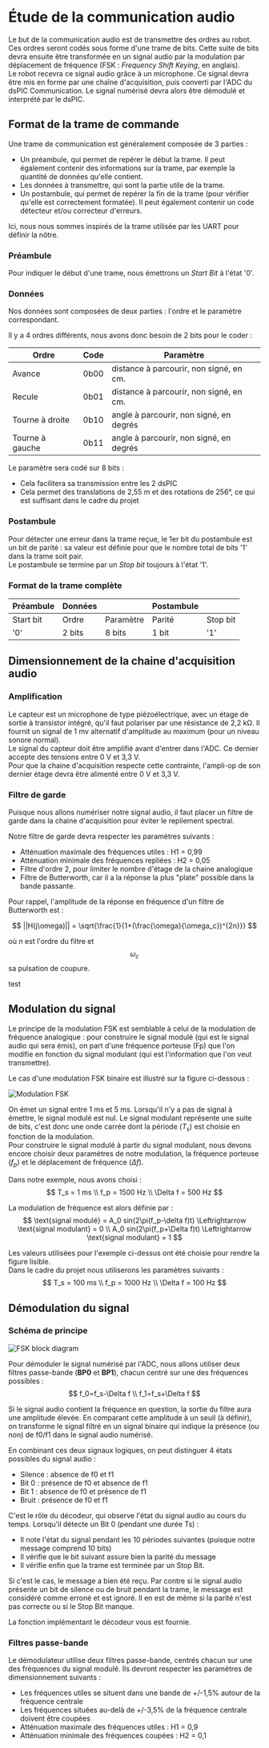 # Étude de la communication audio

Le but de la communication audio est de transmettre des ordres au robot.  Ces ordres seront codés sous forme d'une trame de bits.  Cette suite de bits devra ensuite être transformée en un signal audio par la modulation par déplacement de fréquence (FSK : *Frequency Shift Keying*, en anglais).  
Le robot recevra ce signal audio grâce à un microphone.  Ce signal devra être mis en forme par une chaîne d'acquisition, puis converti par l'ADC du dsPIC Communication.  Le signal numérisé devra alors être démodulé et interprété par le dsPIC.

## Format de la trame de commande

Une trame de communication est généralement composée de 3 parties :

* Un préambule, qui permet de repérer le début la trame. Il peut également contenir des informations sur la trame, par exemple la quantité de données qu'elle contient.
* Les données à transmettre, qui sont la partie utile de la trame.
* Un postambule, qui permet de repérer la fin de la trame (pour vérifier qu'elle est correctement formatée).  Il peut également contenir un code détecteur et/ou correcteur d'erreurs.

Ici, nous nous sommes inspirés de la trame utilisée par les UART pour définir la nôtre.

### Préambule

Pour indiquer le début d'une trame, nous émettrons un *Start Bit* à l'état '0'.

### Données

Nos données sont composées de deux parties : l'ordre et le paramètre correspondant.

Il y a 4 ordres différents, nous avons donc besoin de 2 bits pour le coder :

| Ordre | Code | Paramètre |
| --- | --- | --- |
| Avance | 0b00 | distance à parcourir, non signé, en cm. |
| Recule | 0b01 | distance à parcourir, non signé, en cm. |
|Tourne à droite | 0b10 | angle à parcourir, non signé, en degrés |
| Tourne à gauche | 0b11 | angle à parcourir, non signé, en degrés|

Le paramètre sera codé sur 8 bits :

* Cela facilitera sa transmission entre les 2 dsPIC
* Cela permet des translations de 2,55 m et des rotations de 256°, ce qui est suffisant dans le cadre du projet

### Postambule

Pour détecter une erreur dans la trame reçue, le 1er bit du postambule est un bit de parité : sa valeur est définie pour que le nombre total de bits '1' dans la trame soit pair.  
Le postambule se termine par un *Stop bit* toujours à l'état '1'.

### Format de la trame complète

| Préambule | Données |  | Postambule | |
| --- | --- | --- | --- | --- |
| Start bit | Ordre | Paramètre | Parité | Stop bit |
| '0' | 2 bits | 8 bits | 1 bit | '1' |

## Dimensionnement de la chaine d'acquisition audio

### Amplification

Le capteur est un microphone de type piézoélectrique, avec un étage de sortie à transistor intégré, qu'il faut polariser par une résistance de 2,2 kΩ.  Il fournit un signal de 1 mv alternatif d'amplitude au maximum (pour un niveau sonore normal).  
Le signal du capteur doit être amplifié avant d'entrer dans l'ADC.  Ce dernier accepte des tensions entre 0 V et 3,3 V.  
Pour que la chaine d'acquisition respecte cette contrainte,  l'ampli-op de son dernier étage devra être alimenté entre 0 V et 3,3 V.

### Filtre de garde

Puisque nous allons numériser notre signal audio, il faut placer un filtre de garde dans la chaine d'acquisition pour éviter le repliement spectral.

Notre filtre de garde devra respecter les paramètres suivants :

* Atténuation maximale des fréquences utiles : H1 = 0,99
* Atténuation minimale des fréquences repliées : H2 = 0,05
* Filtre d'ordre 2, pour limiter le nombre d'étage de la chaine analogique
* Filtre de Butterworth, car il a la réponse la plus "plate" possible dans la bande passante.

Pour rappel, l'amplitude de la réponse en fréquence d'un filtre de Butterworth est :

$$
||H(j\omega)|| = \sqrt{\frac{1}{1+(\frac{\omega}{\omega_c})^{2n}}}
$$

où *n* est l'ordre du filtre et $$\omega_c$$ sa pulsation de coupure.

test

## Modulation du signal

Le principe de la modulation FSK est semblable à celui de la modulation de fréquence analogique : pour construire le signal modulé (qui est le signal audio qui sera émis), on part d'une fréquence porteuse (Fp) que l'on modifie en fonction du signal modulant (qui est l'information que l'on veut transmettre).

Le cas d'une modulation FSK binaire est illustré sur la figure ci-dessous :

![Modulation FSK](img/modulation_FSK.png)

On émet un signal entre 1 ms et 5 ms.  Lorsqu'il n'y a pas de signal à émettre, le signal modulé est nul.
Le signal modulant représente une suite de bits, c'est donc une onde carrée dont la période ($T_s$) est choisie en fonction de la modulation.  
Pour construire le signal modulé à partir du signal modulant, nous devons encore choisir deux paramètres de notre modulation, la fréquence porteuse ($f_p$) et le déplacement de fréquence ($\Delta f$).

Dans notre exemple, nous avons choisi :
$$
T_s = 1 ms \\
f_p = 1500 Hz \\
\Delta f = 500 Hz
$$

La modulation de fréquence est alors définie par :
$$
\text{signal modulé} = A_0 sin(2\pi(f_p-\delta f)t) \Leftrightarrow \text{signal modulant} = 0 \\
A_0 sin(2\pi(f_p+\Delta f)t) \Leftrightarrow \text{signal modulant} = 1
$$

Les valeurs utilisées pour l'exemple ci-dessus ont été choisie pour rendre la figure lisible.  
Dans le cadre du projet nous utiliserons les paramètres suivants :
$$
T_s = 100 ms \\
f_p = 1000 Hz \\
\Delta f = 100 Hz
$$

## Démodulation du signal

### Schéma de principe

![FSK block diagram](img/FSK_block_diagram.png)

Pour démoduler le signal numérisé par l'ADC, nous allons utiliser deux filtres passe-bande (**BP0** et **BP1**), chacun centré sur une des fréquences possibles :
$$
f_0=f_s-\Delta f \\
f_1=f_s+\Delta f
$$

Si le signal audio contient la fréquence en question, la sortie du filtre aura une amplitude élevée.  En comparant cette amplitude à un seuil (à définir), on transforme le signal filtré en un signal binaire qui indique la présence (ou non) de f0/f1 dans le signal audio numérisé.

En combinant ces deux signaux logiques, on peut distinguer 4 états possibles du signal audio :

* Silence : absence de f0 et f1
* Bit 0 : présence de f0 et absence de f1
* Bit 1 : absence de f0 et présence de f1
* Bruit : présence de f0 et f1

C'est le rôle du décodeur, qui observe l'état du signal audio au cours du temps.  Lorsqu'il détecte un Bit 0 (pendant une durée Ts) :

* Il note l'état du signal pendant les 10 périodes suivantes (puisque notre message comprend 10 bits)
* Il vérifie que le bit suivant assure bien la parité du message
* Il vérifie enfin que la trame est terminée par un Stop Bit.

Si c'est le cas, le message a bien été reçu.  Par contre si le signal audio présente un bit de silence ou de bruit pendant la trame, le message est considéré comme erroné et est ignoré.  Il en est de même si la parité n'est pas correcte ou si le Stop Bit manque.

La fonction implémentant le décodeur vous est fournie.

### Filtres passe-bande

Le démodulateur utilise deux filtres passe-bande, centrés chacun sur une des fréquences du signal modulé.
Ils devront respecter les paramètres de dimensionnement suivants :

* Les fréquences utiles se situent dans une bande de +/-1,5% autour de la fréquence centrale
* Les fréquences situées au-delà de +/-3,5% de la fréquence centrale doivent être coupées
* Atténuation maximale des fréquences utiles : H1 = 0,9
* Atténuation minimale des fréquences coupées : H2 = 0,1
